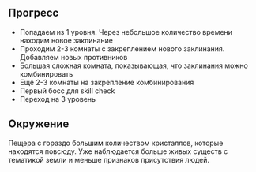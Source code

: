 ## Прогресс

- Попадаем из 1 уровня. Через небольшое количество времени находим новое заклинание
- Проходим 2-3 комнаты с закреплением нового заклинания. Добавляем новых противников
- Большая сложная комната, показывающая, что заклинания можно комбинировать
- Ещё 2-3 комнаты на закрепление комбинирования
- Первый босс для skill check
- Переход на 3 уровень 

## Окружение

Пещера с гораздо большим количеством кристаллов, которые находятся повсюду. Уже наблюдается больше живых существ с тематикой земли и меньше признаков присутствия людей.